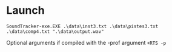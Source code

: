 
# Launch

```
SoundTracker-exe.EXE .\data\inst3.txt .\data\pistes3.txt .\data\comp4.txt ".\data\output.wav"
```

Optional arguments if compiled with the -prof argument `+RTS -p`